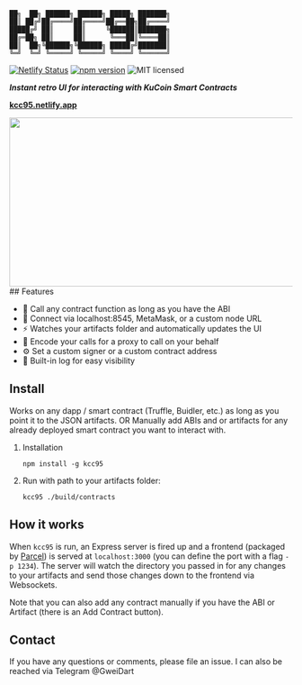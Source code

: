 ```
██╗  ██╗ ██████╗ ██████╗ █████╗ ███████╗
██║ ██╔╝██╔════╝██╔════╝██╔══██╗██╔════╝
█████╔╝ ██║     ██║     ╚██████║███████╗
██╔═██╗ ██║     ██║      ╚═══██║╚════██║
██║  ██╗╚██████╗╚██████╗ █████╔╝███████║
╚═╝  ╚═╝ ╚═════╝ ╚═════╝ ╚════╝ ╚══════╝
```                                         

[![Netlify Status](https://api.netlify.com/api/v1/badges/7d210f06-8957-4d00-ab9b-28f40c250201/deploy-status)](https://app.netlify.com/sites/kcc95/deploys)
[![npm version](https://badgen.net/npm/v/kcc95)](https://www.npmjs.com/package/kcc95)
![MIT licensed](https://badgen.net/badge/license/MIT/blue)


_**Instant retro UI for interacting with KuCoin Smart Contracts**_

**[kcc95.netlify.app](https://kcc95.netlify.app)**

<img src="https://gateway.pinata.cloud/ipfs/QmSE2kess3PmpZr6DvTU6nKWEbJkrS3542cJnEP674Cwfv" width="600" height="300">
## Features

- 🤙 Call any contract function as long as you have the ABI
- 🔌 Connect via localhost:8545, MetaMask, or a custom node URL
- ⚡ Watches your artifacts folder and automatically updates the UI
- 🔢 Encode your calls for a proxy to call on your behalf
- ⚙️ Set a custom signer or a custom contract address
- 📜 Built-in log for easy visibility

## Install

Works on any dapp / smart contract (Truffle, Buidler, etc.) as long as you point it to the JSON artifacts. OR Manually add ABIs and or artifacts for any already deployed smart contract you want to interact with.

1. Installation

    ```shell
    npm install -g kcc95
    ```

2. Run with path to your artifacts folder:

    ```shell
    kcc95 ./build/contracts
    ```

## How it works

When `kcc95` is run, an Express server is fired up and a frontend (packaged by [Parcel](https://parceljs.org/)) is served at `localhost:3000` (you can define the port with a flag `-p 1234`). The server will watch the directory you passed in for any changes to your artifacts and send those changes down to the frontend via Websockets.

Note that you can also add any contract manually if you have the ABI or Artifact (there is an Add Contract button).

## Contact

If you have any questions or comments, please file an issue. I can also be reached via Telegram @GweiDart

